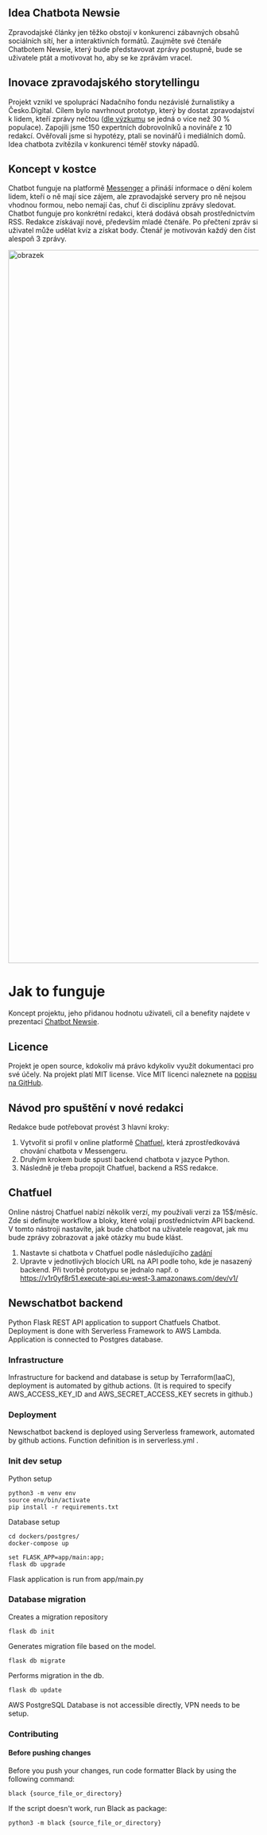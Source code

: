 ## Idea Chatbota Newsie 
Zpravodajské články jen těžko obstojí v konkurenci zábavných obsahů sociálních sítí, her a interaktivních formátů. Zaujměte své čtenáře Chatbotem Newsie, který bude představovat zprávy postupně, bude se uživatele ptát a motivovat ho, aby se ke zprávám vracel.

## Inovace zpravodajského storytellingu 
Projekt vznikl ve spoluprácí Nadačního fondu nezávislé žurnalistiky a Česko.Digital. Cílem bylo navrhnout prototyp, který by dostat zpravodajství k lidem, kteří zprávy nečtou ([dle výzkumu](https://www.nfnz.cz/studie-a-analyzy/cesi-a-zpravodajstvi/) se jedná o více než 30 % populace). Zapojili jsme 150 expertních dobrovolníků a novináře z 10 redakcí. Ověřovali jsme si hypotézy, ptali se novinářů i mediálních domů. Idea chatbota zvítězila v konkurenci téměř stovky nápadů.

## Koncept v kostce
Chatbot funguje na platformě [Messenger](https://cs.wikipedia.org/wiki/Facebook_Messenger) a přináší informace o dění kolem lidem, kteří o ně mají sice zájem, ale zpravodajské servery pro ně nejsou vhodnou formou, nebo nemají čas, chuť či disciplínu zprávy sledovat. Chatbot funguje pro konkrétní redakci, která dodává obsah prostřednictvím RSS. Redakce získávají nové, především mladé čtenáře. Po přečtení zpráv si uživatel může udělat kvíz a získat body. Čtenář je motivován každý den číst alespoň 3 zprávy. 

<img width="1434" alt="obrazek" src="https://user-images.githubusercontent.com/69157075/150365703-8d299281-f401-4767-91a8-3adfbe927177.png">


# Jak to funguje
Koncept projektu, jeho přidanou hodnotu uživateli, cíl a benefity najdete v prezentaci [Chatbot Newsie](https://docs.google.com/presentation/d/1hS9tdPj9EITdcgzo-2qJ_53amQ4pWriF9H6l-a5WkCk/). 

## Licence
Projekt je open source, kdokoliv má právo kdykoliv využít dokumentaci pro své účely. Na projekt platí MIT license. Více MIT licenci naleznete na [popisu na GitHub](https://github.com/nfnz/newschatbot/blob/master/LICENSE).

## Návod pro spuštění v nové redakci
Redakce bude potřebovat provést 3 hlavní kroky:
  1) Vytvořit si profil v online platformě [Chatfuel](Chatfuel.com), která zprostředkovává chování chatbota v Messengeru.
  2) Druhým krokem bude spusti backend chatbota v jazyce Python.
  3) Následně je třeba propojit Chatfuel, backend a RSS redakce.

## Chatfuel
Online nástroj Chatfuel nabízí několik verzí, my používali verzi za 15$/měsíc. Zde si definujte workflow a bloky, které volají prostřednictvím API backend. V tomto nástroji nastavíte, jak bude chatbot na uživatele reagovat, jak mu bude zprávy zobrazovat a jaké otázky mu bude klást.
1. Nastavte si chatbota v Chatfuel podle následujícího [zadání](https://docs.google.com/document/d/18zOGlWSjJWydNlYczLIvLEuoPa8K857VnnpsQ0-8Bxo/edit?usp=sharing)
3. Upravte v jednotlivých blocích URL na API podle toho, kde je nasazený backend. Při tvorbě prototypu se jednalo např. o https://v1r0yf8r51.execute-api.eu-west-3.amazonaws.com/dev/v1/<APIname>

## Newschatbot backend

Python Flask REST API application to support Chatfuels Chatbot. Deployment is done with Serverless Framework to AWS Lambda. Application is connected to Postgres database.

### Infrastructure
Infrastructure for backend and database is setup by Terraform(IaaC), deployment is automated by github actions. (It is required to specify AWS_ACCESS_KEY_ID and AWS_SECRET_ACCESS_KEY secrets in github.)
  
### Deployment

Newschatbot backend is deployed using Serverless framework, automated by github actions. Function definition is in serverless.yml .

### Init dev setup
Python  setup
```
python3 -m venv env
source env/bin/activate
pip install -r requirements.txt
```

Database setup
```
cd dockers/postgres/
docker-compose up

set FLASK_APP=app/main:app;
flask db upgrade
```
Flask application is run from app/main.py

### Database migration
  
Creates a migration repository
```
flask db init 
```
Generates migration file based on the model.
```
flask db migrate
```
Performs migration in the db.
```
flask db update
```
AWS PostgreSQL Database is not accessible directly, VPN needs to be setup.


### Contributing
#### Before pushing changes
Before you push your changes, run code formatter Black by using the following command:
```
black {source_file_or_directory} 
```
If the script doesn't work, run Black as package: 
```
python3 -m black {source_file_or_directory}
```
